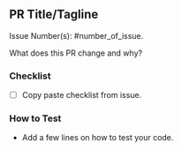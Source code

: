 ## PR Title/Tagline

Issue Number(s): #number_of_issue.

What does this PR change and why?

### Checklist

- [ ] Copy paste checklist from issue.


### How to Test

- Add a few lines on how to test your code.
